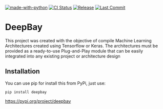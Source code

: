 [![made-with-python](https://img.shields.io/badge/Made%20with-Python-1f425f.svg)](https://www.python.org/)
[![CI Status](https://github.com/ElPapi42/DeepBay/workflows/Test%20Package/badge.svg?branch=master?event=pull_request)](https://github.com/ElPapi42/DeepBay/actions?query=workflow%3A%22Test+Package%22)
[![Release](https://img.shields.io/github/release/ElPapi42/DeepBay/all.svg)](https://github.com/ElPapi42/DeepBay/releases)
[![Last Commit](https://badgen.net/github/last-commit/ElPapi42/DeepBay)](https://github.com/ElPapi42/DeepBay/graphs/commit-activity)


# DeepBay

This project was created with the objective of compile Machine Learning Architectures created using Tensorflow or Keras. The architectures must be provided as a ready-to-use Plug-and-Play module that can be easily integrated into any existing project or architecture design

## Installation

You can use pip for install this from PyPi, just use:

```
pip install deepbay
```

https://pypi.org/project/deepbay
